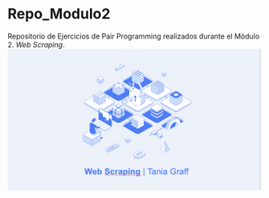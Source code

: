 # Repo_Modulo2
Repositorio de Ejercicios de Pair Programming realizados durante el Módulo 2. *Web Scraping*.
![imagen_portada_modulo](Imagen_Portada.png)